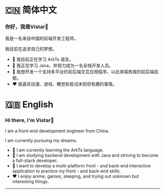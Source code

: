# 🇨🇳 简体中文

### 你好，我是Vistar👋

我是一名来自中国的前端开发工程师。

我目前在追求自己的梦想。

- 🔭 我目前正在学习 ArkTs 语言。
- 🌱 我正在学习 Java，并努力成为一名全栈开发人员。
- 🤔 我想开发一个支持多平台的前后端交互应用程序，以此来锻炼我的前后端技能。
- ❤️ 我喜欢动漫、游戏、睡觉和尝试未知但有趣的事情。

# 🇬🇧 English

### Hi there, I'm Vistar👋

I am a front-end development engineer from China. 

I am currently pursuing my dreams.

- 🔭 I am currently learning the ArkTs language.
- 🌱 I am studying backend development with Java and striving to become a full-stack developer.
- 🤔 I want to develop a multi-platform front - and back-end interactive application to practice my front - and back-end skills.
- ❤️ I enjoy anime, games, sleeping, and trying out unknown but interesting things.
  
---

